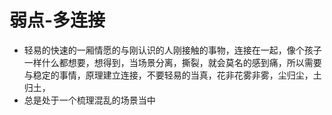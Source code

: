 # 弱点-多连接



* 轻易的快速的一厢情愿的与刚认识的人刚接触的事物，连接在一起，像个孩子一样什么都想要，想得到，当场景分离，撕裂，就会莫名的感到痛，所以需要与稳定的事情，原理建立连接，不要轻易的当真，花非花雾非雾，尘归尘，土归土，
* 总是处于一个梳理混乱的场景当中

